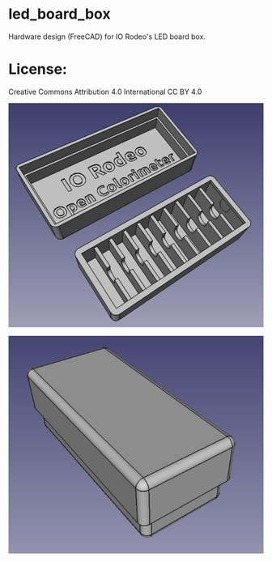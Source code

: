 # led_board_box 

Hardware design (FreeCAD) for IO Rodeo's LED board box. 

# License: 
Creative Commons Attribution 4.0 International CC BY 4.0

![screenshot](images/screenshot_open.png)

![screenshot](images/screenshot_closed.png)





